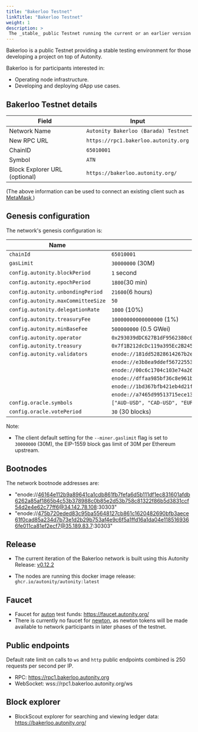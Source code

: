 ```yaml
---
title: "Bakerloo Testnet"
linkTitle: "Bakerloo Testnet"
weight: 1
description: >
 The _stable_ public Testnet running the current or an earlier version of the Autonity protocol
---
```


Bakerloo is a public Testnet providing a stable testing environment for those developing a project on top of Autonity.

Bakerloo is for participants interested in:

- Operating node infrastructure.
- Developing and deploying dApp use cases.

## Bakerloo Testnet details

|**Field**|**Input**|
|------|----------|
|Network Name|`Autonity Bakerloo (Barada) Testnet`|
|New RPC URL|`https://rpc1.bakerloo.autonity.org`|
|ChainID |`65010001`|
|Symbol|`ATN`|
|Block Explorer URL (optional)|`https://bakerloo.autonity.org/`|

(The above information can be used to connect an existing client such as [MetaMask <i class='fas fa-external-link-alt'></i>](https://metamask.zendesk.com/hc/en-us/articles/360043227612-How-to-add-a-custom-network-RPC))

## Genesis configuration

The network's genesis configuration is:

| Name                               | Bakerloo                      |
| ---------------------------------- | ----------------------------- |
| `chainId`                          | `65010001`                    |
| `gasLimit`                         | `30000000` (30M)              |
| `config.autonity.blockPeriod`      | `1` second                    |
| `config.autonity.epochPeriod`      | `1800`(30 min)                |
| `config.autonity.unbondingPeriod`  | `21600`(6 hours)              |
| `config.autonity.maxCommitteeSize` | `50`                          |
| `config.autonity.delegationRate`   | `1000` (10%)                  |                |
| `config.autonity.treasuryFee`      | `10000000000000000` (1%)      |
| `config.autonity.minBaseFee`       | `500000000` (0.5 GWei)        |
| `config.autonity.operator`         | `0x293039dDC627B1dF9562380c0E5377848F94325A` |
| `config.autonity.treasury`         | `0x7f1B212dcDc119a395Ec2B245ce86e9eE551043E` |
| `config.autonity.validators`       | `enode://181dd52828614267b2e3fe16e55721ce4ee428a303b89a0cba3343081be540f28a667c9391024718e45ae880088bd8b6578e82d395e43af261d18cedac7f51c3@35.246.21.247:30303` |
|  | `enode://e3b8ea9ddef567225530bcbae68af5d46f59a2b39acc04113165eba2744f6759493027237681f10911d4c12eda729c367f8e64dfd4789c508b7619080bb0861b@35.189.64.207:30303` |
|  |`enode://00c6c1704c103e74a26ad072aa680d82f6c677106db413f0afa41a84b5c3ab3b0827ea1a54511f637350e4e31d8a87fdbab5d918e492d21bea0a399399a9a7b5@34.105.163.137:30303` |
|  | `enode://dffaa985bf36c8e961b9aa7bcdd644f1ad80e07d7977ce8238ac126d4425509d98da8c7f32a3e47e19822bd412ffa705c4488ce49d8b1769b8c81ee7bf102249@35.177.8.113:30308` |
|  | `enode://1bd367bfb421eb4d21f9ace33f9c3c26cd1f6b257cc4a1af640c9af56f338d865c8e5480c7ee74d5881647ef6f71d880104690936b72fdc905886e9594e976d1@35.179.46.181:30309` |
|  | `enode://a7465d99513715ece132504e47867f88bb5e289b8bca0fca118076b5c733d901305db68d1104ab838cf6be270b7bf71e576a44644d02f8576a4d43de8aeba1ab@3.9.98.39:30310` |
| `config.oracle.symbols`       | `["AUD-USD", "CAD-USD", "EUR-USD", "GBP-USD", "JPY-USD", "SEK-USD", "ATN-USD", "NTN-USD", "ATN-NTN"]`        |
| `config.oracle.votePeriod`       | `30` (30 blocks)       |

Note:

- The client default setting for the `--miner.gaslimit` flag is set to `30000000` (30M), the EIP-1559 block gas limit of 30M per Ethereum upstream.

## Bootnodes

The network bootnode addresses are:

- "enode://46164e112b9a89641ca1cdb861fb7fefa6d5b111df1ec831601afdb6262a85af1865b4c53b378988c0b85e2d53b758c81322f86b5d3831ccf54d2e4e62c77ff6@34.142.78.108:30303"
- "enode://475b720eded83c95ba55648127cb861c1620482690bfb3aece61f0cad85a234d7b73e1d2b29b753af4e9c6f5a1ffd16a1da04e1185169366fe011ca81ef2ecf7@35.189.83.7:30303"

## Release

- The current iteration of the Bakerloo network is built using this Autonity Release: [v0.12.2 <i class='fas fa-external-link-alt'></i>](https://github.com/autonity/autonity/releases/tag/v0.12.2)

- The nodes are running this docker image release: `ghcr.io/autonity/autonity:latest`

## Faucet

- Faucet for [auton](/concepts/protocol-assets/auton) test funds: [https://faucet.autonity.org/ <i class='fas fa-external-link-alt'></i>](https://faucet.autonity.org/)
- There is currently no faucet for [newton](/concepts/protocol-assets/newton), as newton tokens will be made available to network participants in later phases of the testnet.

## Public endpoints

Default rate limit on calls to `ws` and `http` public endpoints combined  is 250 requests per second per IP.

- RPC: https://rpc1.bakerloo.autonity.org
- WebSocket: wss://rpc1.bakerloo.autonity.org/ws

## Block explorer

- BlockScout explorer for searching and viewing ledger data: [https://bakerloo.autonity.org/ <i class='fas fa-external-link-alt'></i>](https://bakerloo.autonity.org/)

